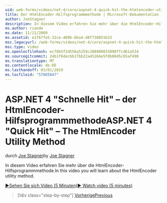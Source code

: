 ```yaml
---
uid: web-forms/videos/net-4/core/aspnet-4-quick-hit-the-htmlencoder-utility-method
title: Der HtmlEncoder-Hilfsprogrammmethode | Microsoft-Dokumentation
author: JoeStagner
description: In diesem Video erfahren Sie mehr über die HtmlEncoder-Hilfsprogrammmethode.
ms.author: riande
ms.date: 11/11/2009
ms.assetid: e1f67fe5-32ce-409b-bba4-d8f730851b33
msc.legacyurl: /web-forms/videos/net-4/core/aspnet-4-quick-hit-the-htmlencoder-utility-method
msc.type: video
ms.openlocfilehash: ec76b5f2d556a5259c288908833098ffcd61a534
ms.sourcegitcommit: 24b1f6decbb17bb22a45166e5fdb0845c65af498
ms.translationtype: MT
ms.contentlocale: de-DE
ms.lasthandoff: 03/01/2019
ms.locfileid: "57065047"
---
```

<a name="aspnet-4-quick-hit--the-htmlencoder-utility-method"></a><span data-ttu-id="ee9b0-103">ASP.NET 4 "Schnelle Hit" – der HtmlEncoder-Hilfsprogrammmethode</span><span class="sxs-lookup"><span data-stu-id="ee9b0-103">ASP.NET 4 "Quick Hit" – The HtmlEncoder Utility Method</span></span>
====================
<span data-ttu-id="ee9b0-104">durch [Joe Stagner](https://github.com/JoeStagner)</span><span class="sxs-lookup"><span data-stu-id="ee9b0-104">by [Joe Stagner](https://github.com/JoeStagner)</span></span>

<span data-ttu-id="ee9b0-105">In diesem Video erfahren Sie mehr über die HtmlEncoder-Hilfsprogrammmethode.</span><span class="sxs-lookup"><span data-stu-id="ee9b0-105">In this video you will learn about the HtmlEncoder utility method.</span></span>

[<span data-ttu-id="ee9b0-106">&#9654;Sehen Sie sich Video (5 Minuten)</span><span class="sxs-lookup"><span data-stu-id="ee9b0-106">&#9654; Watch video (5 minutes)</span></span>](https://channel9.msdn.com/Blogs/ASP-NET-Site-Videos/aspnet-4-quick-hit-the-htmlencoder-utility-method)

> [!div class="step-by-step"]
> [<span data-ttu-id="ee9b0-107">Vorherige</span><span class="sxs-lookup"><span data-stu-id="ee9b0-107">Previous</span></span>](aspnet-4-quick-hit-predictable-client-ids.md)
